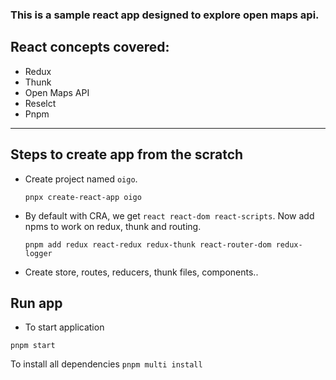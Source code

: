 ### This is a sample react app designed to explore open maps api.

## React concepts covered:
* Redux
* Thunk
* Open Maps API
* Reselct
* Pnpm

---

## Steps to create app from the scratch
* Create project named ```oigo```.

     ```pnpx create-react-app oigo```
* By default with CRA, we get ```react react-dom react-scripts```. Now add npms to work on redux, thunk and routing.
 
    ```pnpm add redux react-redux redux-thunk react-router-dom redux-logger```
* Create store, routes, reducers, thunk files, components..

## Run app
* To start application

```pnpm start```

To install all dependencies
```pnpm multi install```